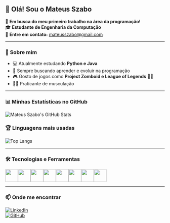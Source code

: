 ## 👋 Olá! Sou o Mateus Szabo

🎯 **Em busca do meu primeiro trabalho na área da programação!**  
🎓 **Estudante de Engenharia da Computação**  
📧 **Entre em contato:** mateusszabo@gmail.com  

---

### 🚀 **Sobre mim**
- 💻 Atualmente estudando **Python e Java**
- 📖 Sempre buscando aprender e evoluir na programação
- 🎮 Gosto de jogos como **Project Zomboid e League of Legends** 🏴‍☠️
- 🏋️‍♂️ Praticante de musculação

---

### 📊 **Minhas Estatísticas no GitHub**
![Mateus Szabo's GitHub Stats](https://github-readme-stats.vercel.app/api?username=mateusszabo&show_icons=true&count_private=true&theme=radical)

### 🏆 **Linguagens mais usadas**
![Top Langs](https://github-readme-stats.vercel.app/api/top-langs/?username=mateusszabo&layout=compact&theme=radical)


---

### 🛠️ **Tecnologias e Ferramentas**
<div style="display: flex;">
  <img src="https://cdn.jsdelivr.net/gh/devicons/devicon/icons/python/python-original.svg" height="40" width="40"/>
  <img src="https://cdn.jsdelivr.net/gh/devicons/devicon/icons/java/java-original.svg" height="40" width="40"/>
  <img src="https://cdn.jsdelivr.net/gh/devicons/devicon/icons/javascript/javascript-original.svg" height="40" width="40"/>
  <img src="https://cdn.jsdelivr.net/gh/devicons/devicon/icons/c/c-original.svg" height="40" width="40"/>
  <img src="https://cdn.jsdelivr.net/gh/devicons/devicon/icons/cplusplus/cplusplus-original.svg" height="40" width="40"/>
  <img src="https://cdn.jsdelivr.net/gh/devicons/devicon/icons/html5/html5-original.svg" height="40" width="40"/>
  <img src="https://cdn.jsdelivr.net/gh/devicons/devicon/icons/css3/css3-original.svg" height="40" width="40"/>
  <img src="https://cdn.jsdelivr.net/gh/devicons/devicon/icons/vscode/vscode-original.svg" height="40" width="40"/>
</div>

---

### 📫 **Onde me encontrar**
[![LinkedIn](https://img.shields.io/badge/LinkedIn-0077B5?style=for-the-badge&logo=linkedin&logoColor=white)](https://www.linkedin.com/in/seu-usuario)  
[![GitHub](https://img.shields.io/badge/GitHub-181717?style=for-the-badge&logo=github&logoColor=white)](https://github.com/mateusszabo)
